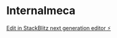 # Internalmeca

[Edit in StackBlitz next generation editor ⚡️](https://stackblitz.com/~/github.com/Doxah/Internalmeca)
